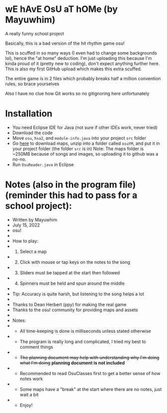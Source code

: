 # wE hAvE OsU aT hOMe (by Mayuwhim)
A really funny school project

Basically, this is a bad version of the hit rhythm game osu!

This is scuffed in so many ways (I even had to change some backgrounds lol), hence the "at home" deduction. I'm just uploading this because I'm kinda proud of it (pretty new to coding), don't expect anything further here. This is also my first GitHub upload which makes this extra scuffed.

The entire game is in 2 files which probably breaks half a million convention rules, so brace yourselves

Also I have no clue how Git works so no gitignoring here unfortunately

# Installation
- You need Eclipse IDE for Java (not sure if other IDEs work, never tried)
- Download the code
- Move `osu`, `hsa2`, and `module-info.java` into your project `src` folder
- Go [here](https://drive.google.com/file/d/15eqHXY9hrIGjIywWd_-On57bbmNNzXPK/view?usp=sharing) to download maps, unzip into a folder called `osuYM`, and put it in your project folder (the folder `src` is in)
Note: The maps folder is ~250MB because of songs and images, so uploading it to github was a no-no.
- Run `OsuReader.java` in Eclipse

# Notes (also in the program file) (reminder this had to pass for a school project):
 * Written by Mayuwhim
 * July 15, 2022
 * osu!
 * 
 * How to play:
 * 1. Select a map
 * 2. Click with mouse or tap keys on the notes to the song
 * 3. Sliders must be tapped at the start then followed
 * 4. Spinners must be held and spun around the middle
 * 
 * Tip: Accuracy is quite harsh, but listening to the song helps a lot
 * 
 * Thanks to Dean Herbert (ppy) for making the real game
 * Thanks to the osu! community for providing maps and assets
 * 
 * Notes:
 * - All time-keeping is done is milliseconds unless stated otherwise
 * - The program is really long and complicated, I tried my best to comment things
 * - ~~The planning document may help with understanding why I'm doing what I'm doing~~ **planning document is not included**
 * - Recommended to read OsuClasses first to get a better sense of how notes work
 * - Some maps have a "break" at the start where there are no notes, just wait a bit
 * - Enjoy!
